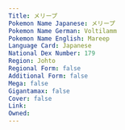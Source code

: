 ```yaml
---
﻿Title: メリープ
Pokemon Name Japanese: メリープ
Pokemon Name German: Voltilamm
Pokemon Name English: Mareep
Language Card: Japanese
National Dex Number: 179
Region: Johto
Regional Form: false
Additional Form: false
Mega: false
Gigantamax: false
Cover: false
Link: 
Owned: 
---
```

